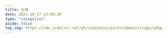 ```yaml
---
title: 分类
date: 2021-10-17 13:56:26
type: "categories"
aside: false
top_img: https://cdn.jsdelivr.net/gh/codesensi/picture@main/stage/webp/banner.webp
---
```

